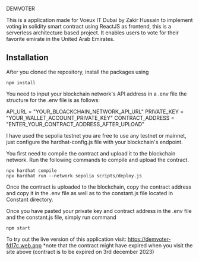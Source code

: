 DEMVOTER

This is a application made for Voeux IT Dubai by Zakir Hussain to implement voting in solidity smart contract using ReactJS as frontend, this is a serverless architecture based project. 
It enables users to vote for their favorite emirate in the United Arab Emirates.

## Installation

After you cloned the repository, install the packages using

```shell
npm install
```

You need to input your blockchain network's API address in a .env file the structure for the .env file is as follows:

API_URL = "YOUR_BLOACKCHAIN_NETWORK_API_URL"
PRIVATE_KEY = "YOUR_WALLET_ACCOUNT_PRIVATE_KEY"
CONTRACT_ADDRESS = "ENTER_YOUR_CONTRACT_ADDRESS_AFTER_UPLOAD"

I have used the sepolia testnet you are free to use any testnet or mainnet, just configure the hardhat-config.js file with your blockchain's endpoint.

You first need to compile the contract and upload it to the blockchain network. Run the following commands to compile and upload the contract.

```shell
npx hardhat compile
npx hardhat run --network sepolia scripts/deploy.js
```

Once the contract is uploaded to the blockchain, copy the contract address and copy it in the .env file as well as to the constant.js file located in Constant directory. 

Once you have pasted your private key and contract address in the .env file and the constant.js file, simply run command

```shell
npm start
```
To try out the live version of this application visit:  https://demvoter-fd17c.web.app
*note that the contract might have expired when you visit the site above (contract is to be expired on 3rd december 2023)


